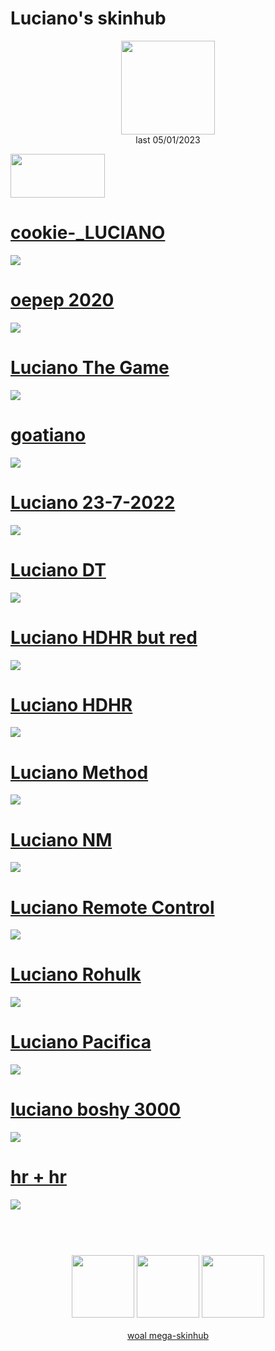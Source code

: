 # Luciano's skinhub
<p align="center">
<a href="https://osu.ppy.sh/users/11604978">
  <img src="https://a.ppy.sh/11604978"  
       width="150"
       height="150"></a>
<br>
last 05/01/2023
</p>

<a href="https://www.youtube.com/watch?v=kbbgypvGPgM">
<img src="https://i.imgur.com/uDyKiLi.png"
       width="151" 
       height="70"/></a>

# [cookie-_LUCIANO](https://github.com/rudj-skinhub/woal/raw/tyfh/luciano/cookie-_LUCIANO.osk)
[![](https://i.imgur.com/dSlhJQa.png)](https://github.com/rudj-skinhub/woal/raw/tyfh/luciano/cookie-_LUCIANO.osk)

# [oepep 2020](https://github.com/rudj-skinhub/woal/raw/tyfh/luciano/oepep_2020.osk)
[![](https://i.imgur.com/O18NGLK.png)](https://github.com/rudj-skinhub/woal/raw/tyfh/luciano/oepep_2020.osk)

# [Luciano The Game](https://github.com/rudj-skinhub/woal/raw/tyfh/luciano/Luciano%20The%20Game.osk)
[![](https://cdn.discordapp.com/attachments/998327846068035626/1019694450408161411/Luciano_The_Game.jpg)](https://github.com/rudj-skinhub/woal/raw/tyfh/luciano/Luciano%20The%20Game.osk)

# [goatiano](https://github.com/rudj-skinhub/woal/raw/tyfh/luciano/goatiano.osk)
[![](https://cdn.discordapp.com/attachments/998327846068035626/1019694450865352774/goatiano.jpg)](https://github.com/rudj-skinhub/woal/raw/tyfh/luciano/goatiano.osk)

# [Luciano 23-7-2022](https://github.com/rudj-skinhub/woal/raw/tyfh/luciano/Luciano%2023-7-2022.osk)
[![](https://cdn.discordapp.com/attachments/998327846068035626/1019694451439964251/Luciano_23-7-2022.jpg)](https://github.com/rudj-skinhub/woal/raw/tyfh/luciano/Luciano%2023-7-2022.osk)

# [Luciano DT](https://github.com/rudj-skinhub/woal/raw/tyfh/luciano/Luciano%20DT.osk)
[![](https://cdn.discordapp.com/attachments/998327846068035626/1019694451964248115/Luciano_DT.jpg)](https://github.com/rudj-skinhub/woal/raw/tyfh/luciano/Luciano%20DT.osk)

# [Luciano HDHR but red](https://github.com/rudj-skinhub/woal/raw/tyfh/luciano/Luciano%20HDHR%20but%20red.osk)
[![](https://cdn.discordapp.com/attachments/998327846068035626/1019694452413042688/Luciano_HDHR_but_red.jpg)](https://github.com/rudj-skinhub/woal/raw/tyfh/luciano/Luciano%20HDHR%20but%20red.osk)

# [Luciano HDHR](https://github.com/rudj-skinhub/woal/raw/tyfh/luciano/Luciano%20HDHR.osk)
[![](https://cdn.discordapp.com/attachments/998327846068035626/1019694452777951252/Luciano_HDHR.jpg)](https://github.com/rudj-skinhub/woal/raw/tyfh/luciano/Luciano%20HDHR.osk)

# [Luciano Method](https://github.com/rudj-skinhub/woal/raw/tyfh/luciano/Luciano%20Method.osk)
[![](https://cdn.discordapp.com/attachments/998327846068035626/1019694453214171199/Luciano_Method.jpg)](https://github.com/rudj-skinhub/woal/raw/tyfh/luciano/Luciano%20Method.osk)

# [Luciano NM](https://github.com/rudj-skinhub/woal/raw/tyfh/luciano/Luciano%20NM.osk)
[![](https://cdn.discordapp.com/attachments/998327846068035626/1019694453545513040/Luciano_NM.jpg)](https://github.com/rudj-skinhub/woal/raw/tyfh/luciano/Luciano%20NM.osk)

# [Luciano Remote Control](https://github.com/rudj-skinhub/woal/raw/tyfh/luciano/Luciano%20Remote%20Control.osk)
[![](https://cdn.discordapp.com/attachments/998327846068035626/1019694453918793779/Luciano_Remote_Control.jpg)](https://github.com/rudj-skinhub/woal/raw/tyfh/luciano/Luciano%20Remote%20Control.osk)

# [Luciano Rohulk](https://github.com/rudj-skinhub/woal/raw/tyfh/luciano/Luciano%20Rohulk.osk)
[![](https://cdn.discordapp.com/attachments/998327846068035626/1019694454241763389/Luciano_Rohulk.jpg)](https://github.com/rudj-skinhub/woal/raw/tyfh/luciano/Luciano%20Rohulk.osk)

# [Luciano Pacifica](https://github.com/rudj-skinhub/woal/raw/tyfh/luciano/Luciano%20Pacifica.osk)
[![](https://cdn.discordapp.com/attachments/998327846068035626/1019694471052542023/Lucinia_Pacifica.jpg)](https://github.com/rudj-skinhub/woal/raw/tyfh/luciano/Luciano%20Pacifica.osk)

# [luciano boshy 3000](https://github.com/rudj-skinhub/woal/raw/tyfh/luciano/luciano%20boshy%203000.osk)
[![](https://cdn.discordapp.com/attachments/998327846068035626/1023734611362205696/screenshot336.jpg)](https://github.com/rudj-skinhub/woal/raw/tyfh/luciano/luciano%20boshy%203000.osk)

# [hr + hr](https://github.com/rudj-skinhub/woal/raw/tyfh/luciano/hr%20%2B%20hr.osk)
[![](https://cdn.discordapp.com/attachments/998327846068035626/1023734020296671312/screenshot335.jpg)](https://github.com/rudj-skinhub/woal/raw/tyfh/luciano/hr%20%2B%20hr.osk)

#
<p align="center">
  <br></br>
  <a href="https://www.twitch.tv/heisenberg_gaming93">
  <img src="https://i.imgur.com/HM030lk.png" 
       width="100" 
       height="100"></a>
  <a href="https://www.youtube.com/c/lucianodokoru">
  <img src="https://i.imgur.com/YWbDUUy.png"  
       width="100" 
       height="100"></a>
  <a href="https://twitter.com/onaiculavera">
  <img src="https://i.imgur.com/PUQ5uWf.png" 
       width="100" 
       height="100"></a>
  <br></br>
  <a href="README.md">woal mega-skinhub</a>
 </p>
